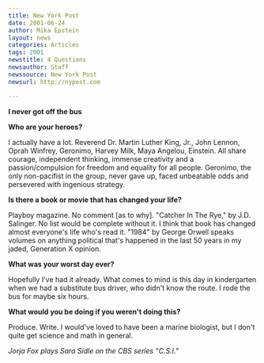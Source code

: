 ```yaml
---
title: New York Post
date: 2001-06-24
author: Mika Epstein
layout: news
categories: Articles
tags: 2001
newstitle: 4 Questions  
newsauthor: Staff  
newssource: New York Post  
newsurl: http://nypost.com  

---
```

**I never got off the bus**

**Who are your heroes?**

I actually have a lot. Reverend Dr. Martin Luther King, Jr., John Lennon, Oprah Winfrey, Geronimo, Harvey Milk, Maya Angelou, Einstein. All share courage, independent thinking, immense creativity and a passion/compulsion for freedom and equality for all people. Geronimo, the only non-pacifist in the group, never gave up, faced unbeatable odds and persevered with ingenious strategy.

**Is there a book or movie that has changed your life?**

Playboy magazine. No comment [as to why]. "Catcher In The Rye," by J.D. Salinger. No list would be complete without it. I think that book has changed almost everyone's life who's read it. "1984" by George Orwell speaks volumes on anything political that's happened in the last 50 years in my jaded, Generation X opinion.

**What was your worst day ever?**

Hopefully I've had it already. What comes to mind is this day in kindergarten when we had a substitute bus driver, who didn't know the route. I rode the bus for maybe six hours.

**What would you be doing if you weren't doing this?**

Produce. Write. I would've loved to have been a marine biologist, but I don't quite get science and math in general.

*Jorja Fox plays Sara Sidle on the CBS series "C.S.I."*

